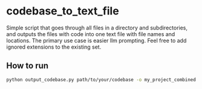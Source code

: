 # codebase_to_text_file
Simple script that goes through all files in a directory and subdirectories, and outputs the files with code into one text file with file names and locations. The primary use case is easier llm prompting. Feel free to add ignored extensions to the existing set.
## How to run
```bash
python output_codebase.py path/to/your/codebase -o my_project_combined.txt
```
